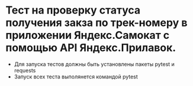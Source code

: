 ﻿# Тест на проверку статуса получения закза по трек-номеру в приложении Яндекс.Самокат с помощью API Яндекс.Прилавок.
- Для запуска тестов должны быть установлены пакеты pytest и requests
- Запуск всех теста выполянется командой pytest